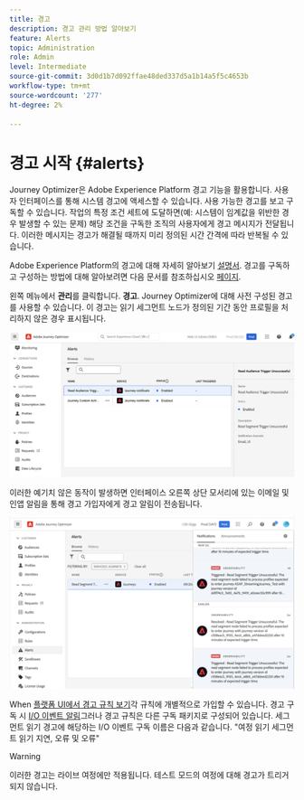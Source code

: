 ```yaml
---
title: 경고
description: 경고 관리 방법 알아보기
feature: Alerts
topic: Administration
role: Admin
level: Intermediate
source-git-commit: 3d0d1b7d092ffae48ded337d5a1b14a5f5c4653b
workflow-type: tm+mt
source-wordcount: '277'
ht-degree: 2%

---
```


# 경고 시작 {#alerts}

Journey Optimizer은 Adobe Experience Platform 경고 기능을 활용합니다. 사용자 인터페이스를 통해 시스템 경고에 액세스할 수 있습니다. 사용 가능한 경고를 보고 구독할 수 있습니다. 작업의 특정 조건 세트에 도달하면(예: 시스템이 임계값을 위반한 경우 발생할 수 있는 문제) 해당 조건을 구독한 조직의 사용자에게 경고 메시지가 전달됩니다. 이러한 메시지는 경고가 해결될 때까지 미리 정의된 시간 간격에 따라 반복될 수 있습니다.

Adobe Experience Platform의 경고에 대해 자세히 알아보기 [설명서](https://experienceleague.adobe.com/docs/experience-platform/observability/alerts/overview.html?lang=ko).
경고를 구독하고 구성하는 방법에 대해 알아보려면 다음 문서를 참조하십시오 [페이지](https://experienceleague.adobe.com/docs/experience-platform/observability/alerts/ui.html).

왼쪽 메뉴에서 **관리**&#x200B;를 클릭합니다. **경고**. Journey Optimizer에 대해 사전 구성된 경고를 사용할 수 있습니다. 이 경고는 읽기 세그먼트 노드가 정의된 기간 동안 프로필을 처리하지 않은 경우 표시됩니다.

![](assets/alerts1.png)

이러한 예기치 않은 동작이 발생하면 인터페이스 오른쪽 상단 모서리에 있는 이메일 및 인앱 알림을 통해 경고 가입자에게 경고 알림이 전송됩니다.

![](assets/alerts2.png)

When [플랫폼 UI에서 경고 규칙 보기](https://experienceleague.adobe.com/docs/experience-platform/observability/alerts/ui.html)각 규칙에 개별적으로 가입할 수 있습니다. 경고 구독 시 [I/O 이벤트 알림](https://experienceleague.adobe.com/docs/experience-platform/observability/alerts/subscribe.html)그러나 경고 규칙은 다른 구독 패키지로 구성되어 있습니다. 세그먼트 읽기 경고에 해당하는 I/O 이벤트 구독 이름은 다음과 같습니다. &quot;여정 읽기 세그먼트 읽기 지연, 오류 및 오류&quot;

>[!WARNING]
>
>이러한 경고는 라이브 여정에만 적용됩니다. 테스트 모드의 여정에 대해 경고가 트리거되지 않습니다.